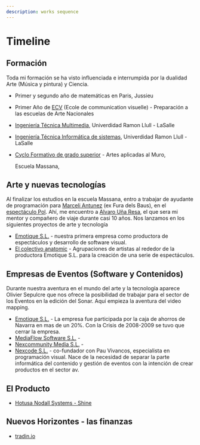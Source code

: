 ```yaml
---
description: works sequence
---
```


# Timeline

## Formación

Toda mi formación se ha visto influenciada e interrumpida  por la dualidad Arte \(Música y pintura\) y Ciencia. 

* Primer y segundo año de matemáticas en Paris, Jussieu
* Primer Año de [ECV](https://www.ecv.fr/) \(Ecole de communication visuelle\) - Preparación a las escuelas de Arte Nacionales
* [Ingeniería Técnica Multimedia](https://www.salleurl.edu/es/estudios/grado-en-ingenieria-multimedia-mencion-en-videojuegos), Univerdidad Ramon Llull - LaSalle
* [Ingeniería Técnica Informática de sistemas](https://www.salleurl.edu/es/estudios/grado-en-ingenieria-informatica), Univerdidad Ramon Llull - LaSalle
* [Cyclo Formativo de grado superior](https://www.escolamassana.cat/es/tecnico-superior-de-artes-plasticas-y-dise%C3%B1o-en-artes-aplicadas-al-muro_12204) - Artes aplicadas al Muro,

  Escuela Massana,

## Arte y nuevas tecnologías

Al finalizar los estudios en la escuela Massana, entro a trabajar de ayudante de programación para [Marceli Antunez](http://www.marceliantunez.com/) \(ex Fura dels Baus\), en el [espectáculo Pol](http://www.marceliantunez.com/work/pol/). Ahí, me encuentro a [Alvaro Uña Resa](https://www.linkedin.com/in/alvaro-u%C3%B1a-resa-b33669195/), el que sera mi mentor y compañero de viaje durante casi 10 años. Nos lanzamos en los siguientes proyectos de arte y tecnología

* [Emotique S.L.](emotique-s.l./) - nuestra primera empresa como productora de espectáculos y desarrollo de software visual. 
* [El colectivo anatomic](colectivo-anatomic/) - Agrupaciones de artistas al rededor de la productora Emotique S.L. para la creación de una serie de espectáculos.

## Empresas de Eventos \(Software y Contenidos\)

Durante nuestra aventura en el mundo del arte y la tecnología aparece Olivier Sepulcre que nos ofrece la posibilidad de trabajar para el sector de los Eventos en la edición del Sonar. Aquí empieza la aventura del video mapping. 

* [Emotique S.L.](emotique-s.l./) -  La empresa fue participada por la caja de ahorros de Navarra en mas de un 20%. Con la Crisis de 2008-2009 se tuvo que cerrar la empresa.
* [MediaFlow Software S.L.](mediaflow-software.md) - 
* [Nexcommunity Media S.L.](nexcommunity.md) - 
* [Nexcode S.L.](nexcode.md) - co-fundador con Pau Vivancos, especialista en programación visual. Nace de la necesidad de separar la parte informática del contenido y gestión de eventos con la intención de crear productos en el sector av.

## El Producto

* [Hotusa Nodall Systems - Shine ](nodall-systems-hotusa.md)

## Nuevos Horizontes - las finanzas 

* [tradin.io](tradin.io.md)





